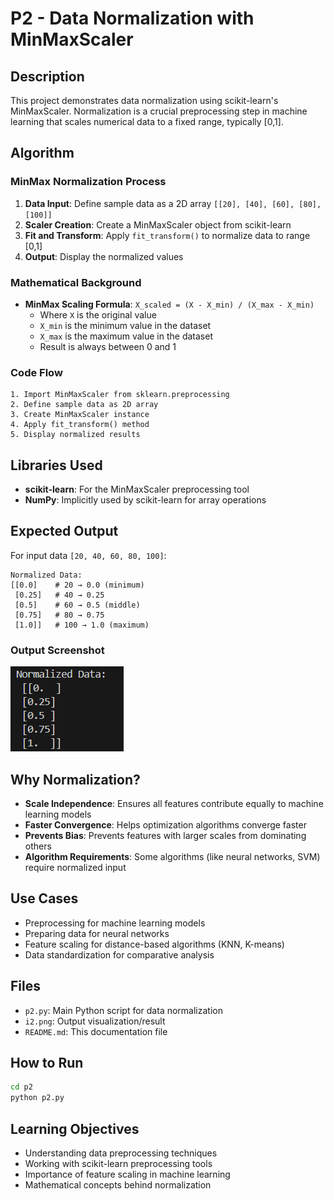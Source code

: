 # P2 - Data Normalization with MinMaxScaler

## Description
This project demonstrates data normalization using scikit-learn's MinMaxScaler. Normalization is a crucial preprocessing step in machine learning that scales numerical data to a fixed range, typically [0,1].

## Algorithm

### MinMax Normalization Process
1. **Data Input**: Define sample data as a 2D array `[[20], [40], [60], [80], [100]]`
2. **Scaler Creation**: Create a MinMaxScaler object from scikit-learn
3. **Fit and Transform**: Apply `fit_transform()` to normalize data to range [0,1]
4. **Output**: Display the normalized values

### Mathematical Background
- **MinMax Scaling Formula**: `X_scaled = (X - X_min) / (X_max - X_min)`
  - Where `X` is the original value
  - `X_min` is the minimum value in the dataset
  - `X_max` is the maximum value in the dataset
  - Result is always between 0 and 1

### Code Flow
```
1. Import MinMaxScaler from sklearn.preprocessing
2. Define sample data as 2D array
3. Create MinMaxScaler instance
4. Apply fit_transform() method
5. Display normalized results
```

## Libraries Used
- **scikit-learn**: For the MinMaxScaler preprocessing tool
- **NumPy**: Implicitly used by scikit-learn for array operations

## Expected Output
For input data `[20, 40, 60, 80, 100]`:
```
Normalized Data:
[[0.0]    # 20 → 0.0 (minimum)
 [0.25]   # 40 → 0.25
 [0.5]    # 60 → 0.5 (middle)
 [0.75]   # 80 → 0.75
 [1.0]]   # 100 → 1.0 (maximum)
```

### Output Screenshot
![Data Normalization Results](i2.png)

## Why Normalization?
- **Scale Independence**: Ensures all features contribute equally to machine learning models
- **Faster Convergence**: Helps optimization algorithms converge faster
- **Prevents Bias**: Prevents features with larger scales from dominating others
- **Algorithm Requirements**: Some algorithms (like neural networks, SVM) require normalized input

## Use Cases
- Preprocessing for machine learning models
- Preparing data for neural networks
- Feature scaling for distance-based algorithms (KNN, K-means)
- Data standardization for comparative analysis

## Files
- `p2.py`: Main Python script for data normalization
- `i2.png`: Output visualization/result
- `README.md`: This documentation file

## How to Run
```bash
cd p2
python p2.py
```

## Learning Objectives
- Understanding data preprocessing techniques
- Working with scikit-learn preprocessing tools
- Importance of feature scaling in machine learning
- Mathematical concepts behind normalization
